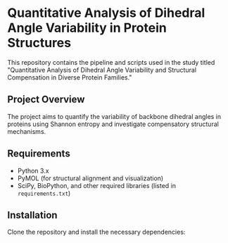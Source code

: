# Quantitative Analysis of Dihedral Angle Variability in Protein Structures

This repository contains the pipeline and scripts used in the study titled "Quantitative Analysis of Dihedral Angle Variability and Structural Compensation in Diverse Protein Families."

## Project Overview
The project aims to quantify the variability of backbone dihedral angles in proteins using Shannon entropy and investigate compensatory structural mechanisms.

## Requirements
- Python 3.x
- PyMOL (for structural alignment and visualization)
- SciPy, BioPython, and other required libraries (listed in `requirements.txt`)

## Installation
Clone the repository and install the necessary dependencies:
